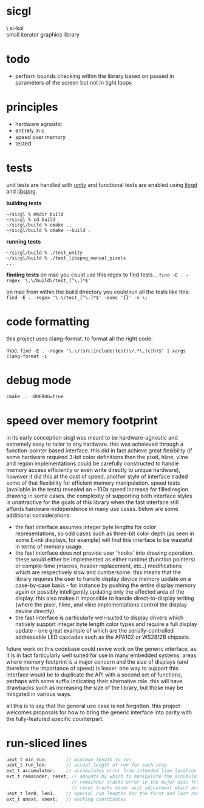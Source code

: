 # sicgl
\ si-kəl \
small iterator graphics library

# todo

* perform bounds checking within the library based on 
  passed in parameters of the screen but not in tight loops

# principles

* hardware agnostic
* entirely in c
* speed over memory
* tested

# tests
unit tests are handled with [unity](https://github.com/ThrowTheSwitch/Unity) and functional tests are enabled using [libgd](https://github.com/libgd/libgd) and [libspng](https://github.com/randy408/libspng).

**building tests**
```
~/sicgl % mkdir build
~/sicgl % cd build
~/sicgl/build % cmake ..
~/sicgl/build % cmake --build .
```

**running tests**
```
~/sicgl/build % ./test_unity
~/sicgl/build % ./test_libspng_manual_pixels
...
```

**finding tests**
on mac you could use this regex to find tests...
```find -E . -regex '\.\/build\/test_[^\.]*$'```

on mac from within the build directory you could run all the tests like this:
```find -E . -regex '\.\/test_[^\.]*$' -exec '{}' -v \;```

# code formatting
this project uses clang-format. to format all the right code:

mac: ```find -E . -regex '\.\/(src|include|test)\/.*\.(c|h)$' | xargs clang-format -i```

# debug mode
```cmake .. -DDEBUG=true```

# speed over memory footprint
in its early conception sicgl was meant to be hardware-agnostic and extremely
easy to tailor to any hardware. this was acheieved through a function-pointer
based interface. this did in fact achieve great flexibility (if some hardware
required 3-bit color definitions then the pixel, hline, vline and region
implementations could be carefully constructed to handle memory access 
efficiently or even write directly to unique hardware), however it did this at
the cost of speed. another style of interface traded some of that flexibility
for efficient memory manipulation. speed tests (available in the tests) revealed
an ~100x speed increase for filled region drawing in some cases. the complexity
of supporting both interface styles is unattractive for the goals of this
library when the fast interface still affords hardware-independence in many
use cases. below are some additional considerations:

* the fast interface assumes integer byte lengths for color representations, so
odd cases such as three-bit color depth (as seen in some E-ink displays, for 
example) will find this interface to be wasteful in terms of memory usage.
* the fast interface does not provide user 'hooks' into drawing operation. these
would either be implemented as either runtime (function pointers) or compile-time
(macros, header replacement, etc..) modifications which are respectively slow and
cumbersome. this means that the library requires the user to handle display
device memory update on a case-by-case basis - for instance by pushing the entire
display memory again or possibly intelligently updating only the affected area of
the display. this also makes it impossible to handle direct-to-display writing
(where the pixel, hline, and vline implementations control the display device
directly).
* the fast interface is particularly well-suited to display drivers which natively
support integer byte length color types and require a full display update - one
great example of which are the serially-controlled addressable LED cascades such
as the APA102 or WS2812B chipsets.

future work on this codebase could revive work on the generic interface, as it is
in fact farticularly well suited for use in many embedded systems: areas where
memory footprint is a major concern and the size of displays (and therefore the
importance of speed) is lesser. one way to support this interface would be to
duplicate the API with a second set of functions, perhaps with some suffix
indicating their alternative role. this will have drawbacks such as increasing the
size of the library, but those may be mitigated in various ways.

all this is to say that the general use case is not forgotten. this project
welcomes proposals for how to bring the generic interface into parity with the
fully-featured specific counterpart.

# run-sliced lines

```c
uext_t min_run;       // minimum length to run
uext_t run_len;       // actual length of run for each step
ext_t accumulator;    // accumulates error from intended line location
ext_t remainder, reset; // amounts by which to manipulate the accumulator
                        // remainder tracks error in the major axis from having to choose an integer number of steps
                        // reset tracks minor axis adjustment which accounts for the cumulative movement in the major axis
uext_t len0, len1;    // special run lengths for the first and last runs
ext_t unext, vnext;   // working coordinates
```
